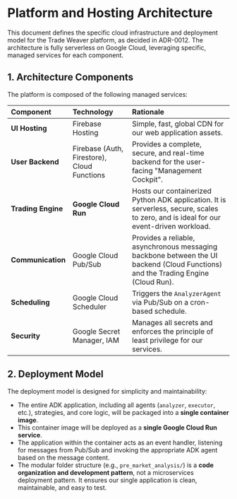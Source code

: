 # Platform and Hosting Architecture

This document defines the specific cloud infrastructure and deployment model for the Trade Weaver platform, as decided in ADR-0012. The architecture is fully serverless on Google Cloud, leveraging specific, managed services for each component.

## 1. Architecture Components

The platform is composed of the following managed services:

| Component | Technology | Rationale |
| :--- | :--- | :--- |
| **UI Hosting** | Firebase Hosting | Simple, fast, global CDN for our web application assets. |
| **User Backend** | Firebase (Auth, Firestore), Cloud Functions | Provides a complete, secure, and real-time backend for the user-facing "Management Cockpit". |
| **Trading Engine** | **Google Cloud Run** | Hosts our containerized Python ADK application. It is serverless, secure, scales to zero, and is ideal for our event-driven workload. |
| **Communication** | Google Cloud Pub/Sub | Provides a reliable, asynchronous messaging backbone between the UI backend (Cloud Functions) and the Trading Engine (Cloud Run). |
| **Scheduling** | Google Cloud Scheduler | Triggers the `AnalyzerAgent` via Pub/Sub on a cron-based schedule. |
| **Security** | Google Secret Manager, IAM | Manages all secrets and enforces the principle of least privilege for our services. |

## 2. Deployment Model

The deployment model is designed for simplicity and maintainability:

-   The entire ADK application, including all agents (`analyzer`, `executor`, etc.), strategies, and core logic, will be packaged into a **single container image**.
-   This container image will be deployed as a **single Google Cloud Run service**.
-   The application within the container acts as an event handler, listening for messages from Pub/Sub and invoking the appropriate ADK agent based on the message content.
-   The modular folder structure (e.g., `pre_market_analysis/`) is a **code organization and development pattern**, not a microservices deployment pattern. It ensures our single application is clean, maintainable, and easy to test.
